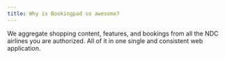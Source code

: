 ```yaml
---
title: Why is Bookingpad so awesome?
---
```

We aggregate shopping content, features, and bookings from all the NDC airlines you are authorized. All of it in one single and consistent web application.